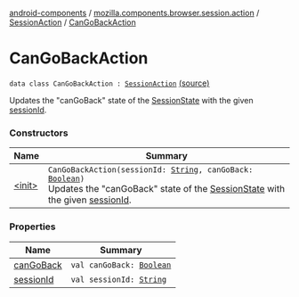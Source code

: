 [android-components](../../../index.md) / [mozilla.components.browser.session.action](../../index.md) / [SessionAction](../index.md) / [CanGoBackAction](./index.md)

# CanGoBackAction

`data class CanGoBackAction : `[`SessionAction`](../index.md) [(source)](https://github.com/mozilla-mobile/android-components/blob/master/components/browser/state/src/main/java/mozilla/components/browser/session/action/BrowserAction.kt#L53)

Updates the "canGoBack" state of the [SessionState](../../../mozilla.components.browser.session.state/-session-state/index.md) with the given [sessionId](session-id.md).

### Constructors

| Name | Summary |
|---|---|
| [&lt;init&gt;](-init-.md) | `CanGoBackAction(sessionId: `[`String`](https://kotlinlang.org/api/latest/jvm/stdlib/kotlin/-string/index.html)`, canGoBack: `[`Boolean`](https://kotlinlang.org/api/latest/jvm/stdlib/kotlin/-boolean/index.html)`)`<br>Updates the "canGoBack" state of the [SessionState](../../../mozilla.components.browser.session.state/-session-state/index.md) with the given [sessionId](session-id.md). |

### Properties

| Name | Summary |
|---|---|
| [canGoBack](can-go-back.md) | `val canGoBack: `[`Boolean`](https://kotlinlang.org/api/latest/jvm/stdlib/kotlin/-boolean/index.html) |
| [sessionId](session-id.md) | `val sessionId: `[`String`](https://kotlinlang.org/api/latest/jvm/stdlib/kotlin/-string/index.html) |
